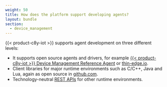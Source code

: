 ```yaml
---
weight: 50
title: How does the platform support developing agents?
layout: bundle
section:
  - device_management
---
```



{{< product-c8y-iot >}} supports agent development on three different levels:

* It supports open source agents and drivers, for example [{{< product-c8y-iot >}} Device Management Reference Agent](https://github.com/SoftwareAG/cumulocity-devicemanagement-agent) or [thin-edge.io](https://thin-edge.github.io/thin-edge.io/).
* Client libraries for major runtime environments such as C/C++, Java and Lua, again as open source in [github.com](https://github.com/SoftwareAG).
* Technology-neutral [REST APIs](/device-integration/device-integration-rest/) for other runtime environments.
